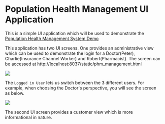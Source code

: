 # Population Health Management UI Application

This is a simple UI application which will be used to demonstrate the [Population Health Management System Demo](https://github.com/mauriziocarioli/PHM-Processes)

This application has two UI screens. One provides an administrative view which can be used to demonstrate the login for a Doctor(Peter), Charlie(Insurance Channel Worker) and Robert(Pharmacist).
The screen can be accessed at http://localhost:8037/static/phm_management.html

![](https://raw.githubusercontent.com/snandakumar87/phm-management-ui/master/src/main/resources/readmeimages/PHM_admin.png)

The `Logged in User` lets us switch between the 3 different users. For example, when choosing the Doctor's perspective, you will see the screen as below.

![](https://raw.githubusercontent.com/snandakumar87/phm-management-ui/master/src/main/resources/readmeimages/PHM_admin_doc.png)

The second UI screen provides a customer view which is more informational in nature.


